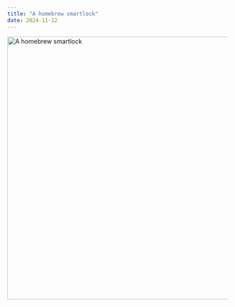 ```yaml
---
title: "A homebrew smartlock"
date: 2024-11-12
---
```


<img src="/_include/IMG_0656[1].JPG" alt="A homebrew smartlock" width="600">
